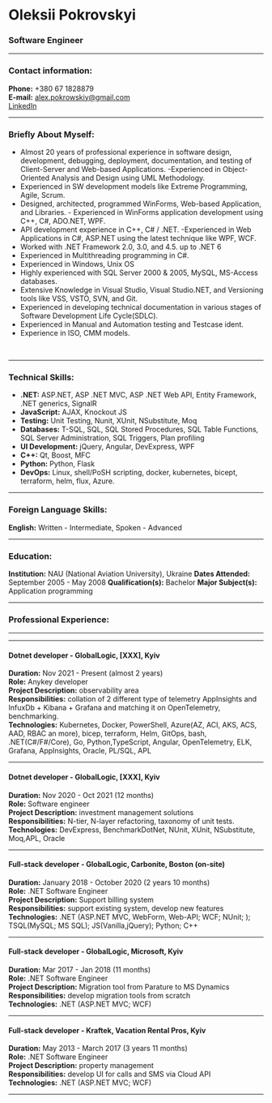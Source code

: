 # Oleksii Pokrovskyi
### Software Engineer
---

### Contact information:

**Phone:** +380 67 1828879<br>
**E-mail:** alex.pokrowskiy@gmail.com<br>
[LinkedIn](linkedin.com/in/alex-pokrowskiy)<br>

---

### Briefly About Myself:

- Almost 20 years of professional experience in software design, development, debugging, deployment, documentation, and testing of
Client-Server and Web-based Applications. -Experienced in Object-Oriented Analysis and Design using UML Methodology. 
- Experienced in SW development models like Extreme Programming, Agile, Scrum. 
- Designed, architected, programmed WinForms, Web-based Application, and Libraries. - Experienced in WinForms application development using C++, C#, ADO.NET,
WPF. 
- API development experience in C++, C# / .NET. -Experienced in Web Applications in C#, ASP.NET using the latest
technique like WPF, WCF. 
- Worked with .NET Framework 2.0, 3.0, and 4.5. up to .NET 6 
- Experienced in Multithreading programming in C#. 
- Experienced in Windows, Unix OS 
- Highly experienced with SQL Server 2000 & 2005, MySQL, MS-Access databases. 
- Extensive Knowledge in Visual Studio, Visual Studio.NET, and Versioning tools like VSS, VSTO, SVN, and Git. 
- Experienced in developing technical documentation in various stages of Software Development Life Cycle(SDLC). 
- Experienced in Manual and Automation testing and Testcase ident. 
- Experience in ISO, CMM models.
<br>

---

### Technical Skills:

- **.NET:** ASP.NET, ASP .NET MVC, ASP .NET Web API, Entity Framework, .NET generics, SignalR
- **JavaScript:** AJAX, Knockout JS
- **Testing:** Unit Testing, Nunit, XUnit, NSubstitute, Moq
- **Databases:** T-SQL, SQL, SQL Stored Procedures, SQL Table Functions, SQL Server Administration, SQL Triggers, Plan profiling
- **UI Development:** jQuery, Angular, DevExpress, WPF
- **C++:** Qt, Boost, MFC
- **Python:** Python, Flask
- **DevOps:** Linux, shell/PoSH scripting, docker, kubernetes, bicept, terraform, helm, flux, Azure.

---

### Foreign Language Skills:

**English:** Written - Intermediate, Spoken - Advanced

---

### Education:

**Institution:** NAU (National Aviation University), Ukraine
**Dates Attended:** September 2005 - May 2008
**Qualification(s):** Bachelor
**Major Subject(s):** Application programming

---

### Professional Experience:
---
---

#### **Dotnet developer** - GlobalLogic, [XXX], Kyiv

**Duration:** Nov 2021 - Present (almost 2 years)<br>
**Role:** Anykey developer <br>
**Project Description:** observability area<br>
**Responsibilities:** collation of 2 different type of telemetry AppInsights and InfuxDb + Kibana + Grafana and matching
it on OpenTelemetry, benchmarking. <br>
**Technologies:** Kubernetes, Docker, PowerShell, Azure(AZ, ACI, AKS, ACS, AAD, RBAC an more), bicep, terraform, Helm, GitOps, bash, .NET(C#/F#/Core), Go, Python,TypeScript, Angular, OpenTelemetry, ELK, Grafana, AppInsights,
Oracle, PL/SQL, APL <br>

---

#### **Dotnet developer** - GlobalLogic, [XXX], Kyiv

**Duration:** Nov 2020 - Oct 2021 (12 months)<br>
**Role:** Software engineer <br>
**Project Description:**  investment management solutions<br>
**Responsibilities:** N-tier, N-layer refactoring, taxonomy of unit tests. <br>
**Technologies:** DevExpress, BenchmarkDotNet, NUnit, XUnit, NSubstitute, Moq,APL, Oracle <br>

---

#### **Full-stack developer** - GlobalLogic, Carbonite, Boston (on-site)

**Duration:** January 2018 - October 2020 (2 years 10 months)<br>
**Role:** .NET Software Engineer <br>
**Project Description:**  Support billing system<br>
**Responsibilities:** support existing system, develop new features <br>
**Technologies:** .NET (ASP.NET MVC, WebForm, Web-API; WCF; NUnit; ); TSQL(MySQL; MS SQL); JS(Vanilla,jQuery); Python; C++ <br>

---

#### **Full-stack developer** - GlobalLogic, Microsoft, Kyiv

**Duration:** Mar 2017 - Jan 2018 (11 months)<br>
**Role:** .NET Software Engineer <br>
**Project Description:**  Migration tool from Parature to MS Dynamics<br>
**Responsibilities:** develop migration tools from scratch  <br>
**Technologies:** .NET (ASP.NET MVC; WCF) <br>

---

#### **Full-stack developer** - Kraftek, Vacation Rental Pros, Kyiv

**Duration:** May 2013 - March 2017 (3 years 11 months)<br>
**Role:** .NET Software Engineer <br>
**Project Description:**  property management<br>
**Responsibilities:** develop UI for calls and SMS via Cloud API<br>
**Technologies:** .NET (ASP.NET MVC; WCF) <br>

---
